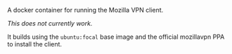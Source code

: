 A docker container for running the Mozilla VPN client.

*This does not currently work.*

It builds using the `ubuntu:focal` base image and the official
mozillavpn PPA to install the client.


